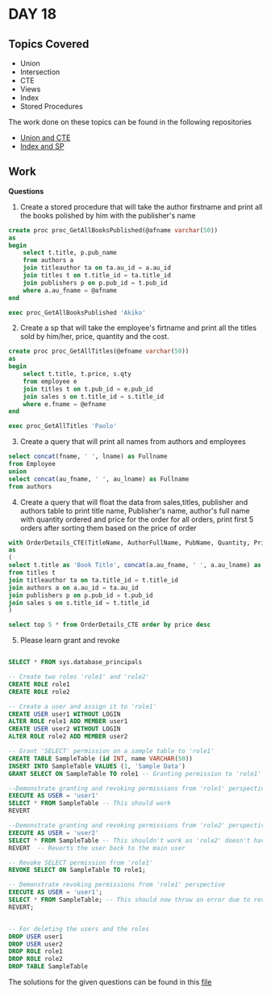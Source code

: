 # DAY 18

## Topics Covered

- Union
- Intersection
- CTE
- Views
- Index
- Stored Procedures

The work done on these topics can be found in the following repositories

- [Union and CTE](./Day19UnionAndCTE.sql)
- [Index and SP](./Day19IndexAndProc.sql)

## Work

**Questions**

1. Create a stored procedure that will take the author firstname and print all the books polished by him with the publisher's name
```sql
create proc proc_GetAllBooksPublished(@afname varchar(50))
as 
begin
	select t.title, p.pub_name
	from authors a
	join titleauthor ta on ta.au_id = a.au_id
	join titles t on t.title_id = ta.title_id
	join publishers p on p.pub_id = t.pub_id
	where a.au_fname = @afname
end

exec proc_GetAllBooksPublished 'Akiko'
```

2. Create a sp that will take the employee's firtname and print all the titles sold by him/her, price, quantity and the cost.
```sql
create proc proc_GetAllTitles(@efname varchar(50))
as
begin
	select t.title, t.price, s.qty
	from employee e
	join titles t on t.pub_id = e.pub_id
	join sales s on t.title_id = s.title_id
	where e.fname = @efname
end

exec proc_GetAllTitles 'Paolo'
```

3. Create a query that will print all names from authors and employees
```sql
select concat(fname, ' ', lname) as Fullname
from Employee
union 
select concat(au_fname, ' ', au_lname) as Fullname
from authors
```

4. Create a  query that will float the data from sales,titles, publisher and authors table to print title name, Publisher's name, author's full name with quantity ordered and price for the order for all orders, print first 5 orders after sorting them based on the price of order
```sql
with OrderDetails_CTE(TitleName, AuthorFullName, PubName, Quantity, Price)
as
(
select t.title as 'Book Title', concat(a.au_fname, ' ', a.au_lname) as 'Author Name', p.pub_name as 'Publisher Name', s.qty as 'Quantity', (t.price*s.qty) as 'Order Price'
from titles t
join titleauthor ta on ta.title_id = t.title_id
join authors a on a.au_id = ta.au_id
join publishers p on p.pub_id = t.pub_id
join sales s on s.title_id = t.title_id
)

select top 5 * from OrderDetails_CTE order by price desc
```

5. Please learn grant and revoke
```sql

SELECT * FROM sys.database_principals

-- Create two roles 'role1' and 'role2'
CREATE ROLE role1
CREATE ROLE role2

-- Create a user and assign it to 'role1'
CREATE USER user1 WITHOUT LOGIN
ALTER ROLE role1 ADD MEMBER user1
CREATE USER user2 WITHOUT LOGIN
ALTER ROLE role2 ADD MEMBER user2

-- Grant 'SELECT' permission on a sample table to 'role1'
CREATE TABLE SampleTable (id INT, name VARCHAR(50))
INSERT INTO SampleTable VALUES (1, 'Sample Data')
GRANT SELECT ON SampleTable TO role1 -- Granting permission to 'role1'

--Demonstrate granting and revoking permissions from 'role1' perspective
EXECUTE AS USER = 'user1'
SELECT * FROM SampleTable -- This should work
REVERT

--Demonstrate granting and revoking permissions from 'role2' perspective
EXECUTE AS USER = 'user2'
SELECT * FROM SampleTable -- This shouldn't work as 'role2' doesn't have permission
REVERT  -- Reverts the user back to the main user

-- Revoke SELECT permission from 'role1'
REVOKE SELECT ON SampleTable TO role1;

-- Demonstrate revoking permissions from 'role1' perspective
EXECUTE AS USER = 'user1';
SELECT * FROM SampleTable; -- This should now throw an error due to revoked permissions
REVERT;


-- For deleting the users and the roles
DROP USER user1
DROP USER user2
DROP ROLE role1
DROP ROLE role2
DROP TABLE SampleTable
```

The solutions for the given questions can be found in this [file](./Day19WorkQueries.sql)